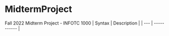 # MidtermProject
Fall 2022 Midterm Project - INFOTC 1000
| Syntax | Description |
| --- | ----------- |
